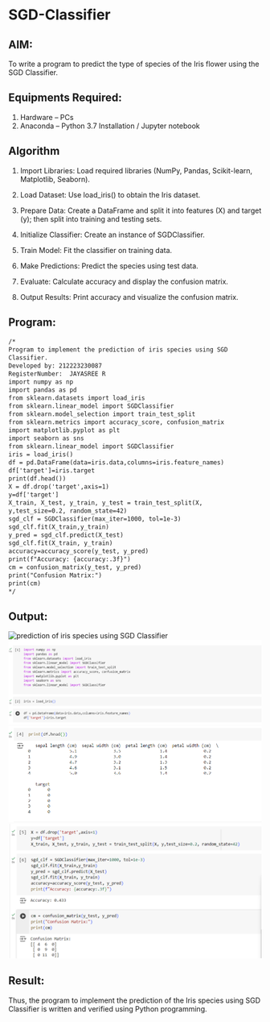 # SGD-Classifier
## AIM:
To write a program to predict the type of species of the Iris flower using the SGD Classifier.

## Equipments Required:
1. Hardware – PCs
2. Anaconda – Python 3.7 Installation / Jupyter notebook

## Algorithm
1. Import Libraries: Load required libraries (NumPy, Pandas, Scikit-learn, Matplotlib, Seaborn).

2. Load Dataset: Use load_iris() to obtain the Iris dataset.

3. Prepare Data: Create a DataFrame and split it into features (X) and target (y); then split into training and testing sets.

4. Initialize Classifier: Create an instance of SGDClassifier.

5. Train Model: Fit the classifier on training data.

6. Make Predictions: Predict the species using test data.

7. Evaluate: Calculate accuracy and display the confusion matrix.

8. Output Results: Print accuracy and visualize the confusion matrix.

## Program:
```
/*
Program to implement the prediction of iris species using SGD Classifier.
Developed by: 212223230087
RegisterNumber:  JAYASREE R
import numpy as np
import pandas as pd
from sklearn.datasets import load_iris
from sklearn.linear_model import SGDClassifier
from sklearn.model_selection import train_test_split
from sklearn.metrics import accuracy_score, confusion_matrix
import matplotlib.pyplot as plt
import seaborn as sns
from sklearn.linear_model import SGDClassifier
iris = load_iris()
df = pd.DataFrame(data=iris.data,columns=iris.feature_names)
df['target']=iris.target
print(df.head())
X = df.drop('target',axis=1)
y=df['target']
X_train, X_test, y_train, y_test = train_test_split(X, y,test_size=0.2, random_state=42)
sgd_clf = SGDClassifier(max_iter=1000, tol=1e-3)
sgd_clf.fit(X_train,y_train)
y_pred = sgd_clf.predict(X_test)
sgd_clf.fit(X_train, y_train)
accuracy=accuracy_score(y_test, y_pred)
print(f"Accuracy: {accuracy:.3f}")
cm = confusion_matrix(y_test, y_pred) 
print("Confusion Matrix:")
print(cm)
*/
```

## Output:
![prediction of iris species using SGD Classifier](sam.png)
![alt text](<Screenshot 2024-10-16 173203.png>) 
![alt text](<Screenshot 2024-10-16 173213.png>) 
![alt text](<Screenshot 2024-10-16 173225.png>)


## Result:
Thus, the program to implement the prediction of the Iris species using SGD Classifier is written and verified using Python programming.
